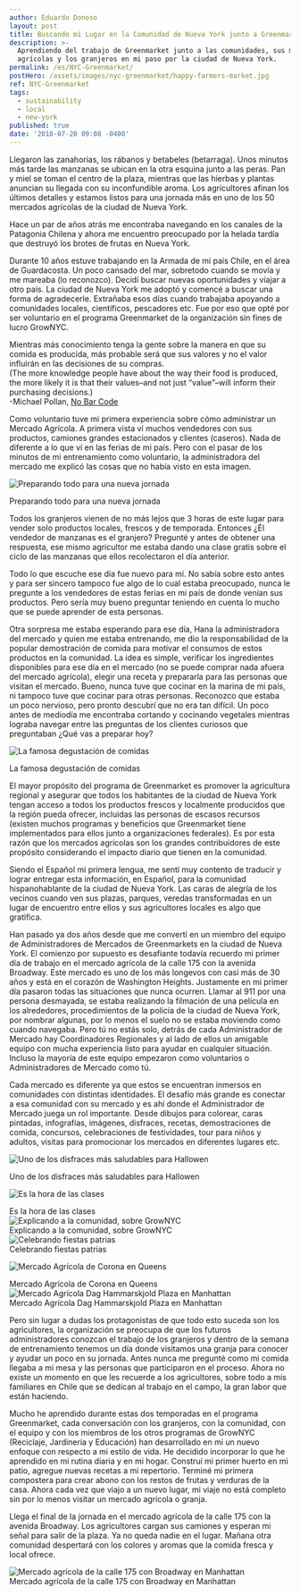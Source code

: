```yaml
---
author: Eduardo Donoso
layout: post
title: Buscando mi Lugar en la Comunidad de Nueva York junto a Greenmarket
description: >-
  Aprendiendo del trabajo de Greenmarket junto a las comunidades, sus mercados
  agrícolas y los granjeros en mi paso por la ciudad de Nueva York.
permalink: /es/NYC-Greenmarket/
postHero: /assets/images/nyc-greenmarket/happy-farmers-market.jpg
ref: NYC-Greenmarket
tags:
  - sustainability
  - local
  - new-york
published: true
date: '2018-07-20 09:08 -0400'
---
```

Llegaron las zanahorias, los rábanos y betabeles (betarraga). Unos minutos más tarde las manzanas se ubican en la otra esquina junto a las peras. Pan y miel se toman el centro de la plaza, mientras que las hierbas y plantas anuncian su llegada con su inconfundible aroma. Los agricultores afinan los últimos detalles y estamos listos para una jornada más en uno de los 50 mercados agrícolas de la ciudad de Nueva York.

Hace un par de años atrás me encontraba navegando en los canales de la Patagonia Chilena y ahora me encuentro preocupado por la helada tardía que destruyó los brotes de frutas en Nueva York.

Durante 10 años estuve trabajando en la Armada de mi país Chile, en el área de Guardacosta. Un poco cansado del mar, sobretodo cuando se movía y me mareaba (lo reconozco). Decidí buscar nuevas oportunidades y viajar a otro país.  La ciudad de Nueva York me adoptó y comencé a buscar una forma de agradecerle. Extrañaba esos días cuando trabajaba apoyando a comunidades locales, científicos, pescadores etc. Fue por eso que opté por ser voluntario en el programa Greenmarket de la organización sin fines de lucro GrowNYC.

<div class="quote">Mientras más conocimiento tenga la gente sobre la manera en que su comida es producida, más probable será que sus valores y no el valor influirán en las decisiones de su compras.</div>
<div class="caption">(The more knowledge people have about the way their food is produced, the more likely it is that their values–and not just “value”–will inform their purchasing decisions.)</div>
<div class="caption"> -Michael Pollan, <a href="http://michaelpollan.com/articles-archive/no-bar-code/" title="No Bar Code" target="_blank">No Bar Code</a></div>

Como voluntario tuve mi primera experiencia sobre cómo administrar un Mercado Agrícola. A primera vista ví muchos vendedores con sus productos, camiones grandes estacionados y clientes (caseros). Nada de diferente a lo que ví en las ferias de mi país. Pero con el pasar de los minutos de mi entrenamiento como voluntario, la administradora del mercado me explicó las cosas que no había visto en esta imagen.

<img src="/assets/images/nyc-greenmarket/sunrise-market.jpg"
alt="Preparando todo para una nueva jornada">
<div class="caption">Preparando todo para una nueva jornada</div>

Todos los granjeros vienen de no más lejos que 3 horas de este lugar para vender solo productos locales, frescos y de temporada. Entonces ¿Él vendedor de manzanas es el granjero?  Pregunté y antes de obtener una respuesta, ese mismo agricultor me estaba dando una clase gratis sobre el ciclo de las manzanas que ellos recolectaron el día anterior.

Todo lo que escuche ese día fue nuevo para mí. No sabía sobre esto antes y para ser sincero tampoco fue algo de lo cual estaba preocupado, nunca le pregunte a los vendedores de estas ferias en mi país de donde venían sus productos. Pero sería muy bueno preguntar teniendo en cuenta lo mucho que se puede aprender de esta personas.

Otra sorpresa me estaba esperando para ese día, Hana la administradora del mercado y quien me estaba entrenando, me dio la responsabilidad de la popular demostración de comida para motivar el consumos de estos productos en la comunidad. La idea es simple, verificar los ingredientes disponibles para ese día en el mercado (no se puede comprar nada afuera del mercado agrícola), elegir una receta y prepararla para las personas que visitan el mercado. Bueno, nunca tuve que cocinar en la marina de mi país, ni tampoco tuve que cocinar para otras personas. Reconozco que estaba un poco nervioso, pero pronto descubrí que no era tan difícil. Un poco antes de mediodía me encontraba cortando y cocinando vegetales mientras lograba navegar entre las preguntas de los clientes curiosos que preguntaban ¿Qué vas a preparar hoy?

<img src="/assets/images/nyc-greenmarket/cooking-demo.jpg"
alt="La famosa degustación de comidas">
<div class="caption">La famosa degustación de comidas</div>

El mayor propósito del programa de Greenmarket es promover la agricultura regional y asegurar que todos los habitantes de la ciudad de Nueva York tengan acceso a todos los productos frescos y localmente producidos que la región pueda ofrecer, incluidas las personas de escasos recursos (existen muchos programas y beneficios que Greenmarket tiene implementados para ellos junto a organizaciones federales). Es por esta razón que los mercados agrícolas son los grandes contribuidores de este propósito considerando el impacto diario que tienen en la comunidad.

Siendo el Español mi primera lengua, me sentí muy contento de traducir y lograr entregar esta información, en Español, para la comunidad hispanohablante de la ciudad de Nueva York. Las caras de alegría de los vecinos cuando ven sus plazas, parques, veredas transformadas en un lugar de encuentro entre ellos y sus agricultores locales es algo que gratifica.

Han pasado ya dos años desde que me convertí en un miembro del equipo de Administradores de Mercados de Greenmarkets en la ciudad de Nueva York. El comienzo por supuesto es desafiante todavía recuerdo mi primer día de trabajo en el mercado agrícola de la calle 175 con la avenida Broadway. Este mercado es uno de los más longevos con casi más de 30 años y está en el corazón de Washington Heights. Justamente en mi primer día pasaron todas las situaciones que nunca ocurren. Llamar al 911 por una persona desmayada, se estaba realizando la filmación de una película en los alrededores, procedimientos de la policía de la ciudad de Nueva York, por nombrar algunas, por lo menos el suelo no se estaba moviendo como cuando navegaba. Pero tú no estás solo, detrás de cada Administrador de Mercado hay Coordinadores Regionales y al lado de ellos un amigable equipo con mucha experiencia listo para ayudar en cualquier situación. Incluso la mayoría de este equipo empezaron como voluntarios o Administradores de Mercado como tú.

Cada mercado es diferente ya que estos se encuentran inmersos en comunidades con distintas identidades. El desafío más grande es conectar a esa comunidad con su mercado y es ahí donde el Administrador de Mercado juega un rol importante. Desde dibujos para colorear, caras pintadas, infografías, imágenes, disfraces, recetas, demostraciones de comida, concursos, celebraciones de festividades, tour para niños y adultos, visitas para promocionar los mercados en diferentes lugares etc.

<img src="/assets/images/nyc-greenmarket/edu-choclo.jpg"
alt="Uno de los disfraces más saludables para Hallowen">
<div class="caption">Uno de los disfraces más saludables para Hallowen</div>

<img src="/assets/images/nyc-greenmarket/edu-poster.jpg"
alt="Es la hora de las clases">
<div class="caption">Es la hora de las clases</div>

<img src="/assets/images/nyc-greenmarket/edu-teaching.jpg" alt="Explicando a la comunidad, sobre GrowNYC">
<div class="caption">Explicando a la comunidad, sobre GrowNYC</div>

<img src="/assets/images/nyc-greenmarket/edu-dias-nacionales.jpg" alt="Celebrando fiestas patrias">
<div class="caption">Celebrando fiestas patrias</div>

<img src="/assets/images/nyc-greenmarket/queens-market.jpg"
alt="Mercado Agrícola de Corona en Queens">
<div class="caption">Mercado Agrícola de Corona en Queens</div>

<img src="/assets/images/nyc-greenmarket/happy-farmers-market.jpg" alt="Mercado Agrícola Dag Hammarskjold Plaza en Manhattan">
<div class="caption">Mercado Agrícola Dag Hammarskjold Plaza en Manhattan</div>

Pero sin lugar a dudas los protagonistas de que todo esto suceda son los agricultores, la organización se preocupa de que los futuros administradores conozcan el trabajo de los granjeros y dentro de la semana de entrenamiento tenemos un día donde visitamos una granja para conocer y ayudar un poco en su jornada. Antes nunca me pregunté como mi comida llegaba a mi mesa y las personas que participaron en el proceso. Ahora no existe un momento en que les recuerde a los agricultores, sobre todo a mis familiares en Chile que se dedican al trabajo en el campo, la gran labor que están haciendo.

Mucho he aprendido durante estas dos temporadas en el programa Greenmarket, cada conversación con los granjeros, con la comunidad, con el equipo y con los miembros de los otros programas de GrowNYC (Reciclaje, Jardinería y Educación) han desarrollado en mi un nuevo enfoque con respecto a mi estilo de vida. He decidido incorporar lo que he aprendido en mi rutina diaria y en mi hogar. Construí mi primer huerto en mi patio, agregue nuevas recetas a mi repertorio. Terminé mi primera compostera para crear abono con los restos de frutas y verduras de la casa. Ahora cada vez que viajo a un nuevo lugar, mi viaje no está completo sin por lo menos visitar un mercado agrícola o granja.

Llega el final de la jornada en el mercado agrícola de la calle 175 con la avenida Broadway. Los agricultores cargan sus camiones y esperan mi señal para salir de la plaza. Ya no queda nadie en el lugar. Mañana otra comunidad despertará con los colores y aromas que la comida fresca y local ofrece.

<img src="/assets/images/nyc-greenmarket/greenmarket-cover.jpg" alt="Mercado agrícola de la calle 175 con Broadway en Manhattan">
<div class="caption">Mercado agrícola de la calle 175 con Broadway en Manhattan</div>
